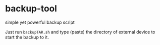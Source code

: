 # backup-tool
simple yet powerful backup script

Just run `backupTAR.sh` and type (paste) the directory of external device to start the backup to it.
